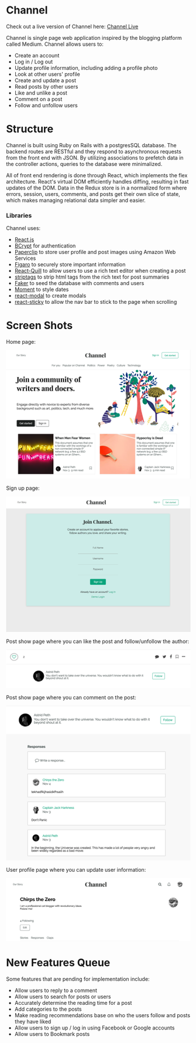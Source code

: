 # Channel

Check out a live version of Channel here: [Channel Live](https://channeling.herokuapp.com/#/)

Channel is single page web application inspired by the blogging platform called Medium. Channel allows users to:
* Create an account
* Log in / Log out
* Update profile information, including adding a profile photo
* Look at other users' profile
* Create and update a post
* Read posts by other users
* Like and unlike a post
* Comment on a post
* Follow and unfollow users

# Structure

Channel is built using Ruby on Rails with a postgresSQL database. The backend routes are RESTful and they respond to asynchronous requests from the front end with JSON. By utilizing associations to prefetch data in the controller actions, queries to the database were minimalized.

All of front end rendering is done through React, which implements the flex architecture. React's virtual DOM efficiently handles diffing, resulting in fast updates of the DOM. Data in the Redux store is in a normalized form where errors, session, users, comments, and posts get their own slice of state, which makes managing relational data simpler and easier.

### Libraries

Channel uses:

* [React.js](https://reactjs.org/)
* [BCrypt](https://github.com/codahale/bcrypt-ruby) for authentication
* [Paperclip](https://github.com/thoughtbot/paperclip) to store user profile and post images using Amazon Web Services
* [Figaro](https://github.com/laserlemon/figaro) to securely store important information
* [React-Quill](https://github.com/zenoamaro/react-quill) to allow users to use a rich text editor when creating a post
* [striptags](https://github.com/ericnorris/striptags) to strip html tags from the rich text for post summaries
* [Faker](https://github.com/stympy/faker) to seed the database with comments and users
* [Moment](https://momentjs.com/) to style dates
* [react-modal](https://github.com/reactjs/react-modal) to create modals
* [react-sticky](https://github.com/captivationsoftware/react-sticky) to allow the nav bar to stick to the page when scrolling

# Screen Shots

Home page:

![Home page](app/assets/images/home_page.png)


Sign up page:

![Sign up page](app/assets/images/signup.png)


Post show page where you can like the post and follow/unfollow the author:

![Post show page where you can like the post and follow/unfollow the author](app/assets/images/like_and_follow.png)


Post show page where you can comment on the post:

![Post show page where you can comment on the post](app/assets/images/comments.png)


User profile page where you can update user information:

![Update user profile](app/assets/images/user_profile.png)

# New Features Queue

Some features that are pending for implementation include:
* Allow users to reply to a comment
* Allow users to search for posts or users
* Accurately determine the reading time for a post
* Add categories to the posts
* Make reading recommendations base on who the users follow and posts they have liked
* Allow users to sign up / log in using Facebook or Google accounts
* Allow users to Bookmark posts
